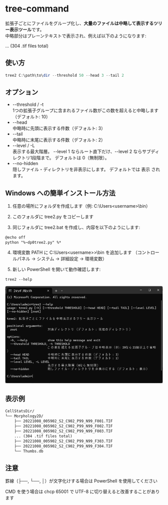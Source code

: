 # tree-command

拡張子ごとにファイルをグループ化し、**大量のファイルは中略して表示するツリー表示ツール**です。  
中略部分はプレーンテキストで表示され、例えば以下のようになります:

... (304 .tif files total)


## 使い方

```powershell
tree2 C:\path\to\dir --threshold 50 --head 3 --tail 2
```

## オプション

 - --threshold / -t  
 1つの拡張子グループに含まれるファイル数がこの数を超えると中略します（デフォルト: 10）
 - --head  
 中略時に先頭に表示する件数（デフォルト: 3）
 - --tail  
 中略時に末尾に表示する件数（デフォルト: 2）
 - --level / -L  
 表示する最大階層。
 --level 1 ならルート直下だけ、--level 2 ならサブディレクトリ1段階まで。
デフォルトは 0（無制限）。
 - --no-hidden  
 隠しファイル・ディレクトリを非表示にします。
デフォルトでは 表示 されます。


## Windows への簡単インストール方法

1. 任意の場所にフォルダを作成します（例: C:\Users\<username>\bin）

2. このフォルダに tree2.py をコピーします

3. 同じフォルダに tree2.bat を作成し、内容を以下のようにします:

```
@echo off
python "%~dp0tree2.py" %*
```

4. 環境変数 PATH に C:\Users\<username>>\bin を追加します
（コントロールパネル → システム → 詳細設定 → 環境変数）

5. 新しい PowerShell を開いて動作確認します:
```
tree2 --help
```

![alt text](image-1.png)

## 表示例

```
CellStatsDir/
└── Morphology2D/
    ├── 20221008_005902_S2_C902_P99_N99_F001.TIF
    ├── 20221008_005902_S2_C902_P99_N99_F002.TIF
    ├── 20221008_005902_S2_C902_P99_N99_F003.TIF
    ... (304 .tif files total)
    ├── 20221008_005902_S2_C902_P99_N99_F303.TIF
    ├── 20221008_005902_S2_C902_P99_N99_F304.TIF
    └── Thumbs.db
```

## 注意

罫線（├──, └──, │）が文字化けする場合は PowerShell を使用してください

CMD を使う場合は chcp 65001 で UTF-8 に切り替えると改善することがあります


